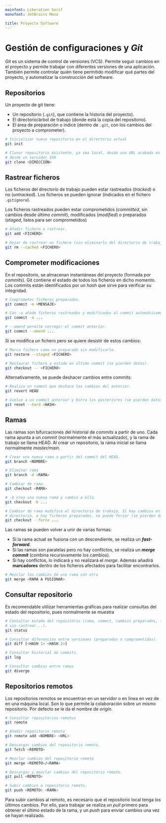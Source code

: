 ```yaml
---
mainfont: Liberation Serif
monofont: JetBrains Mono

title: Proyecto Software
---
```


# Gestión de configuraciones y *Git*

*Git* es un sistema de control de versiones (VCS). Permite seguir cambios en el proyecto y permite trabajar con diferentes versiones de una aplicación. También permite controlar quién tiene permitido modificar qué partes del proyecto, y automatizar la construcción del software. 

## Repositorios

Un proyecto de git tiene:

- Un repositorio (`.git`), que contiene la historia del proyecto).
- El directorio/árbol de trabajo (donde está la copia del repositorio).
- El área de preparación o índice (dentro de `.git`, con los cambios del proyecto a comprometer).

```bash
# Inicializar nuevo repositorio en el directorio actual
git init

# Clonar repositorio existente, ya sea local, desde una URL acabada en .git o 
# desde un servidor SSH
git clone <DIRECCIÓN>
```

## Rastrear ficheros

Los ficheros del directorio de trabajo pueden estar rastreados (*tracked*) o no (*untracked*). Los ficheros se pueden ignorar (indicados en el fichero `.gitignore`).

Los ficheros rastreados pueden estar comprometidos (*committed*, sin cambios desde último *commit*), modificados (*modified*) o preparados (*staged*, listos para ser comprometidos)

```bash
# Añadir fichero a rastrear.
git add <FICHERO>

# Dejar de rastrear un fichero (sin eliminarlo del directorio de trabajo).
git rm --cached <FICHERO>
```

## Comprometer modificaciones

En el repositorio, se almacenan instantáneas del proyecto (formada por *commits*). Git contiene el estado de todos los ficheros en dicho momento. Los commits están identificados por un *hash* que sirve para verificar su integridad.

```bash
# Comprometer ficheros preparados.
git commit -m <MENSAJE>

# Con -a añade ficheros rastreados y modificados al commit automáticamente
git commit -a ...

# --amend permite corregir el commit anterior.
git commit --amend ...
```

Si se modifica un fichero pero se quiere desistir de estos cambios:

```bash
# Marca fichero como no preparado sin modificarlo.
git restore --staged <FICHERO>

# Restaurar fichero a estado en último commit (se pierden datos).
git checkout -- <FICHERO>
```

Alternativamente, se puede deshacer cambios entre commits:

```bash
# Realiza un commit que deshace los cambios del anterior.
git revert HEAD

# Vuelve a un commit anterior y borra los posteriores (se pierden datos).
git reset --hard <HASH>
```

## Ramas

Las ramas son bifurcaciones del historial de *commits* a partir de uno. Cada rama apunta a un *commit* (normalmente el más actualizado), y la rama de trabajo se llama HEAD. Al crear un repositorio, la rama inicial se llama normalmente *master/main*.

```bash
# Crear una nueva rama a partir del commit del HEAD.
git branch <NOMBRE>

# Eliminar rama
git branch -d <RAMA>

# Cambiar de rama.
git checkout <RAMA>

# -b crea una nueva rama y cambia a ella.
git checkout -b ...

# Cambiar de rama modifica el directorio de trabajo. Si hay cambios en el
# directorio, o hay ficheros preparados, se puede forzar (se pierden datos).
git checkout --force ...
```
Las ramas se pueden volver a unir de varias formas:

- Si la rama actual se fusiona con un descendiente, se realiza un ***fast-forward***.
- Si las ramas son paralelas pero no hay conflictos, se realiza un ***merge commit*** (combina recursivamente los cambios).
- Si hay conflictos, lo indicará y no realizará el *merge*. Además añadirá **marcadores** dentro de los ficheros afectados para facilitar encontrarlos.

```bash
# Mezclar los cambios de una rama con otra 
git merge <RAMA A FUSIONAR>
```

## Consultar repositorio

Es recomendable utilizar herramientas gráficas para realizar consultas del estado del repositorio, pues normalmente se muestra

```bash
# Consultar estado del repositorio (rama, commit, cambios preparados, ficheros
# sin rastrear...).
git status

# Consultar diferencias entre versiones (preparadas o comprometidas).
git diff [<HASH 1> <HASH 2>]

# Consultar historial de commits.
git log

# Consultar cambios entre ramas
git diverge
```

## Repositorios remotos

Los repositorios remotos se encuentran en un servidor o en línea en vez de en una máquina local. Son lo que permite la colaboración sobre un mismo repositorio. Por defecto se le da el nombre de *origin*.

```bash
# Consultar repositorios remotos
git remote

# Añadir repositorio remoto
git remote add <NOMBRE> <URL>

# Descargar cambios del repositorio remoto.
git fetch <REMOTO>

# Mezclar cambios del repositorio remoto
git merge <REMOTO>/<RAMA>

# Descargar y mezclar cambios del repositorio remoto.
git pull <REMOTO>

# Subir cambios a repositorio remoto.
git push <REMOTO> <RAMA>
```
Para subir cambios al remoto, es necesario que el repositorio local tenga los últimos cambios. Por ello, para trabajar se realiza un *pull* primero para obtener el último estado de la rama, y un *push* para enviar cambios una vez se hayan realizado.

